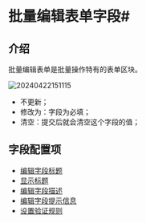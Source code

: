 # 批量编辑表单字段#

## 介绍

批量编辑表单是批量操作特有的表单区块。

![20240422151115](https://nocobase-docs.oss-cn-beijing.aliyuncs.com/20240422151115.png)

- 不更新；
- 修改为：字段为必填；
- 清空：提交后就会清空这个字段的值；

## 字段配置项

- [编辑字段标题](/handbook/ui/fields/field-settings/edit-title)
- [显示标题](/handbook/ui/fields/field-settings/display-title)
- [编辑字段描述](/handbook/ui/fields/field-settings/edit-description)
- [编辑字段提示信息](/handbook/ui/fields/field-settings/edit-tooltip)
- [设置验证规则](/handbook/ui/fields/field-settings/validation-rules)
